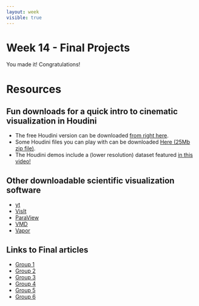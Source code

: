 ```yaml
---
layout: week
visible: true
---
```


# Week 14 - Final Projects

You made it! Congratulations!

# Resources

## Fun downloads for a quick intro to cinematic visualization in Houdini
 * The free Houdini version can be downloaded <a href="https://www.sidefx.com/download/"> from right here</a>.
 * Some Houdini files you can play with can be downloaded <a href="houdiniDemoFiles.zip" download>Here (25Mb zip file)</a>.
 * The Houdini demos include a (lower resolution) dataset featured [in this video!](https://mediaspace.illinois.edu/media/ElReno_Volume/1_azc92xpr)

## Other downloadable scientific visualization software
 * [yt](http://yt-project.org/)
 * [VisIt](https://wci.llnl.gov/simulation/computer-codes/visit/)
 * [ParaView](https://www.paraview.org/)
 * [VMD](https://www.ks.uiuc.edu/Research/vmd/)
 * [Vapor](https://www.vapor.ucar.edu/)

## Links to Final articles
 * [Group 1](https://priyab2.github.io/git-wiki/)
 * [Group 2](https://erikaweir.github.io/DataViz/)
 * [Group 3](https://evokic.github.io/DV_Project/ProjectFinal.html)
 * [Group 4]()
 * [Group 5](https://gillian850413.github.io/build/index.html)
 * [Group 6](https://sarvaniputta.github.io/dayinlife/story.html)
